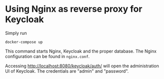 # Using Nginx as reverse proxy for Keycloak

Simply run

```
docker-compose up
```

This command starts	 Nginx, Keycloak and the proper database.
The Nginx configuration can be found in `nginx.conf`.

Accessing [http://localhost:8080/keycloak/auth/](http://localhost:8080/keycloak/auth/) will open the administration UI of Keycloak. The credentials are "admin" and "password".